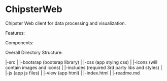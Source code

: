 ChipsterWeb
====================

Chipster Web client for data processing and visualization.

Features:


Components:


Overall Directory Structure:

|-src
| |-bootsrap (bootsrap library)
| |-css (app stying css)
| |-icons (will contain images and icons)
| |-includes (required 3rd party libs and styles)
| |-js (app js files)
| |-view (app html)
| |-index.html
| |-readme.md



